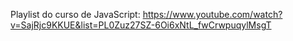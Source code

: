 Playlist do curso de JavaScript:
https://www.youtube.com/watch?v=SajRjc9KKUE&list=PL0Zuz27SZ-6Oi6xNtL_fwCrwpuqylMsgT
